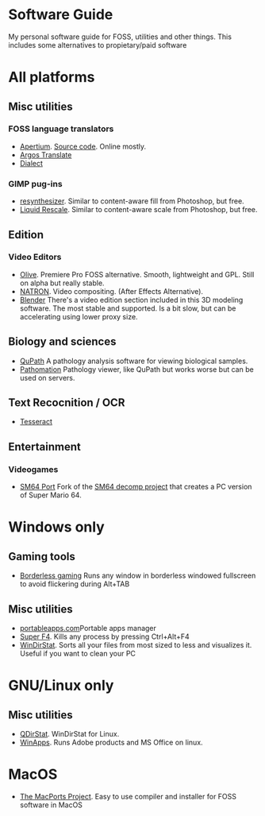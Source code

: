 # Software Guide
My personal software guide for FOSS, utilities and other things. This includes some alternatives to propietary/paid software
# All platforms
## Misc utilities
### FOSS language translators
* [Apertium](https://apertium.org/index.spa.html#?dir=eng-epo&q=). [Source code](https://github.com/apertium). Online mostly.
* [Argos Translate](https://github.com/argosopentech/argos-translate.git)
* [Dialect](https://github.com/dialect-app/dialect.git)

### GIMP pug-ins
* [resynthesizer](https://github.com/bootchk/resynthesizer). Similar to content-aware fill from Photoshop, but free.
* [Liquid Rescale](http://liquidrescale.wikidot.com). Similar to content-aware scale from Photoshop, but free.

## Edition
### Video Editors
* [Olive](https://www.olivevideoeditor.org/download.php). Premiere Pro FOSS alternative. Smooth, lightweight and GPL. Still on alpha but really stable.
* [NATRON](https://natrongithub.github.io/). Video compositing. (After Effects Alternative).
* [Blender](https://www.blender.org) There's a video edition section included in this 3D modeling software. The most stable and supported. Is a bit slow, but can be accelerating using lower proxy size.

## Biology and sciences
* [QuPath](https://qupath.github.io) A pathology analysis software for viewing biological samples.
* [Pathomation](https://www.pathomation.com/pma-start/) Pathology viewer, like QuPath but works worse but can be used on servers.
## Text Recocnition / OCR
* [Tesseract](https://github.com/tesseract-ocr/tesseract.git)

## Entertainment
### Videogames
* [SM64 Port](https://github.com/sm64-port/sm64-port) Fork of the [SM64 decomp project](https://github.com/n64decomp/sm64) that creates a PC version of Super Mario 64.

# Windows only
## Gaming tools
* [Borderless gaming](https://github.com/Codeusa/Borderless-Gaming.git) Runs any window in borderless windowed fullscreen to avoid flickering during Alt+TAB

## Misc utilities
* [portableapps.com](https://portableapps.com)Portable apps manager
* [Super F4](https://stefansundin.github.io/superf4/). Kills any process by pressing Ctrl+Alt+F4
* [WinDirStat](https://windirstat.net/index.html). Sorts all your files from most sized to less and visualizes it. Useful if you want to clean your PC

# GNU/Linux only
## Misc utilities
* [QDirStat](https://github.com/shundhammer/qdirstat.git). WinDirStat for Linux.
* [WinApps](https://github.com/Fmstrat/winapps). Runs Adobe products and MS Office on linux.

# MacOS
* [The MacPorts Project](https://www.macports.org/). Easy to use compiler and installer for FOSS software in MacOS
